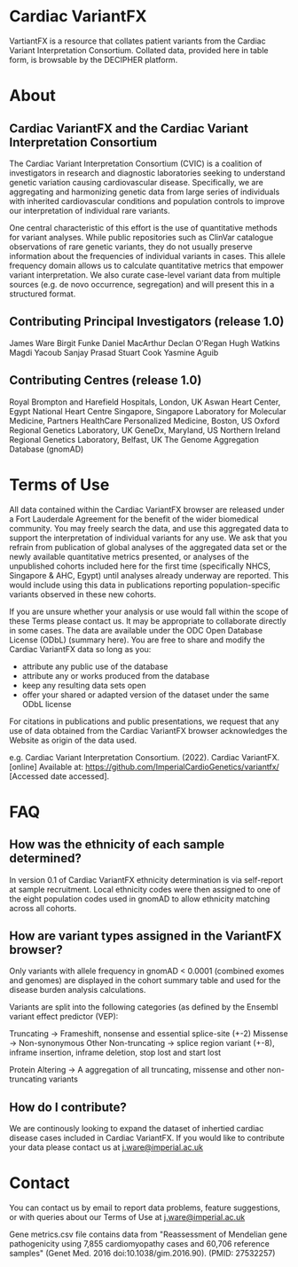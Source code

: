 # Cardiac VariantFX

VartiantFX is a resource that collates patient variants from the Cardiac Variant Interpretation Consortium. Collated data, provided here in table form, is browsable by the DECIPHER platform.

# About

## Cardiac VariantFX and the Cardiac Variant Interpretation Consortium

The Cardiac Variant Interpretation Consortium (CVIC) is a coalition of investigators in research and diagnostic laboratories seeking to understand genetic variation causing cardiovascular disease. Specifically, we are aggregating and harmonizing genetic data from large series of individuals with inherited cardiovascular conditions and population controls to improve our interpretation of individual rare variants.

One central characteristic of this effort is the use of quantitative methods for variant analyses. While public repositories such as ClinVar catalogue observations of rare genetic variants, they do not usually preserve information about the frequencies of individual variants in cases. This allele frequency domain allows us to calculate quantitative metrics that empower variant interpretation. We also curate case-level variant data from multiple sources (e.g. de novo occurrence, segregation) and will present this in a structured format.

## Contributing Principal Investigators (release 1.0)

James Ware
Birgit Funke
Daniel MacArthur
Declan O'Regan
Hugh Watkins
Magdi Yacoub
Sanjay Prasad
Stuart Cook
Yasmine Aguib

## Contributing Centres (release 1.0)

Royal Brompton and Harefield Hospitals, London, UK
Aswan Heart Center, Egypt
National Heart Centre Singapore, Singapore
Laboratory for Molecular Medicine, Partners HealthCare Personalized Medicine, Boston, US
Oxford Regional Genetics Laboratory, UK
GeneDx, Maryland, US
Northern Ireland Regional Genetics Laboratory, Belfast, UK
The Genome Aggregation Database (gnomAD)

# Terms of Use

All data contained within the Cardiac VariantFX browser are released under a Fort Lauderdale Agreement for the benefit of the wider biomedical community.
You may freely search the data, and use this aggregated data to support the interpretation of individual variants for any use.
We ask that you refrain from publication of global analyses of the aggregated data set or the newly available quantitative metrics presented, or analyses of the unpublished cohorts included here for the first time (specifically NHCS, Singapore & AHC, Egypt) until analyses already underway are reported. This would include using this data in publications reporting population-specific variants observed in these new cohorts.

If you are unsure whether your analysis or use would fall within the scope of these Terms please contact us. It may be appropriate to collaborate directly in some cases.
The data are available under the ODC Open Database License (ODbL) (summary here). You are free to share and modify the Cardiac VariantFX data so long as you:

- attribute any public use of the database
- attribute any or works produced from the database
- keep any resulting data sets open
- offer your shared or adapted version of the dataset under the same ODbL license

For citations in publications and public presentations, we request that any use of data obtained from the Cardiac VariantFX browser acknowledges the Website as origin of the data used.

e.g. Cardiac Variant Interpretation Consortium. (2022). Cardiac VariantFX. [online] Available at: https://github.com/ImperialCardioGenetics/variantfx/ [Accessed date accessed].

# FAQ

## How was the ethnicity of each sample determined?
In version 0.1 of Cardiac VariantFX ethnicity determination is via self-report at sample recruitment. Local ethnicity codes were then assigned to one of the eight population codes used in gnomAD to allow ethnicity matching across all cohorts.

## How are variant types assigned in the VariantFX browser?
Only variants with allele frequency in gnomAD < 0.0001 (combined exomes and genomes) are displayed in the cohort summary table and used for the disease burden analysis calculations.

Variants are split into the following categories (as defined by the Ensembl variant effect predictor (VEP):

Truncating -> Frameshift, nonsense and essential splice-site (+-2) Missense -> Non-synonymous Other Non-truncating -> splice region variant (+-8), inframe insertion, inframe deletion, stop lost and start lost

Protein Altering -> A aggregation of all truncating, missense and other non-truncating variants

## How do I contribute?
We are continously looking to expand the dataset of inhertied cardiac disease cases included in Cardiac VariantFX. If you would like to contribute your data please contact us at j.ware@imperial.ac.uk

# Contact

You can contact us by email to report data problems, feature suggestions, or with queries about our Terms of Use at j.ware@imperial.ac.uk


Gene metrics.csv file contains data from "Reassessment of Mendelian gene pathogenicity using 7,855 cardiomyopathy cases and 60,706 reference samples" (Genet Med. 2016 doi:10.1038/gim.2016.90). (PMID: 27532257)
